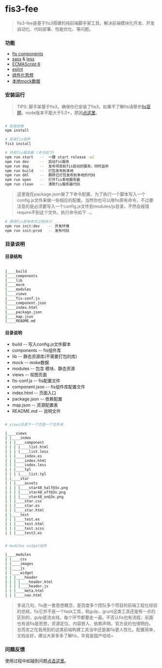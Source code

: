 # fis3-fee

> fis3-fee是基于fis3搭建的纯前端脚手架工具，解决前端模块化开发、开发自动化、代码部署、性能优化、等问题。

### 功能
- [fis components](https://github.com/fis-components)
- [sass](http://sass-lang.com/) & [less](http://www.lesscss.net/)
- [ECMAScript 6](https://github.com/lukehoban/es6features)
- [eslint](https://eslint.org/)
- [组件化思想](https://github.com/fex-team/fis3/blob/dev/doc/docs/lv3.md)
- [本地mock数据](https://github.com/fex-team/fis3/blob/dev/doc/docs/node-mock.md)

### 安装运行

> TIPS: 脚手架基于fis3，确保你已安装了fis3，如果不了解fis请移步[fis官网](http://fis.baidu.com/)，node版本不能大于5.0+，原因[点这里](https://github.com/fex-team/fis3/issues/690)。

``` bash

# 安装依赖
npm install

# 安装fis组件
fis3 install

# 开启fis服务器 (命令如下)
npm run start   --  一键 start release -wl
npm run dev     --  启动fis服务
npm run dep     --  发布项目到fis启动的服务，同时监听
npm run build   --  打包发布到本地
npm run del     --  删除已打包发布到本地的代码
npm run open    --  打开fis本地服务器
npm run clean   --  清除fis服务器代码

```
> 这里我在package.json做了下命令配置，为了执行一个脚本写入一个config.js文件来做一些相应的配置。当然你也可以用fis原有命令，不过要注意的是必须要写入一个config.js文件到modules/js目录，不然会报错require不到这个文件。执行命令如下 ..。

``` bash
# 使用fis原有命令之前执行 ..
npm run init:dev    -- 开发环境
npm run init:prod   -- 发布代码

```

### 目录说明

#### 目录结构
``` bash

|____build
|____components
|____lib
|____mock
|____modules
|____views
|____fis-conf.js
|____component.json
|____index.html
|____package.json
|____map.json
|____README.md

```

#### 目录说明

  - build           -- 写入config.js文件脚本
  - components      -- fis组件库
  - lib             -- 静态资源库(不需要打包的库)
  - mock            -- moke数据
  - modules         -- 包含 模块、静态资源
  - views           -- 视图页面
  - fis-conf.js     -- fis配置文件
  - component.json  -- fis组件库配置文件
  - index.html      -- 页面入口
  - package.json    -- 依赖配置
  - map.json        -- 资源配置表
  - README.md       -- 说明文件

``` bash

# views目录下一个页面一个文件夹

|____views
| |____index
| | |____component
| | | |____list.html
| | | |____list.less
| | |____index.es
| | |____index.html
| | |____index.less
| | |____tpl
| | | |____list.tpl
| |____star
| | |____assets
| | | |____star48_half@3x.png
| | | |____star48_off@3x.png
| | | |____star48_on@3x.png
| | |____star.css
| | |____star.es
| | |____star.html
| |____test
| | |____test.es
| | |____test.html
| | |____test.scss
| | |____test2.es


# modules widget组件

|____modules
| |____css
| |____images
| |____js
| |____widget
| | |____header
| | | |____header.html
| | | |____header.js
| | |____meta.html
| | |____nav.html
```

> 多说几句，fis是一套思想概念，是百度多个团队多个项目的前端工程化经验的总结，fis它并不是一个task工具，和gulp、grunt这类工具还是有一点的区别的，gulp是流水线，每个环节都要走一遍。不否认fis也有流程，前面也有说fis是思想，资源定位、内容嵌入、依赖声明，官方说的也很明白。
总而言之在我用到的这类前端构建工具当中还是属fis更人性化。配置简单，文档友好，建议大家多多了解fis，毕竟是国产哈哈~

### 问题反馈
使用过程中如碰到问题[点击这里](https://github.com/eugeneCN/fis3-fee/issues)。
